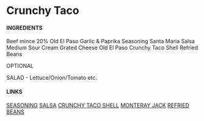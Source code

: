 # Crunchy Taco

#### INGREDIENTS

Beef mince 20%
Old El Paso Garlic & Paprika Seasoning
Santa Maria Salsa Medium
Sour Cream
Grated Cheese
Old El Paso Crunchy Taco Shell
Refried Beans

OPTIONAL

SALAD - Lettuce/Onion/Tomato etc.

#### LINKS

[SEASONING](https://www.ocado.com/products/old-el-paso-garlic-paprika-taco-seasoning-mix-380863011)
[SALSA](https://www.ocado.com/products/santa-maria-chunky-medium-salsa-516082011)
[CRUNCHY TACO SHELL](https://www.ocado.com/products/old-el-paso-crunchy-taco-shells-49011011)
[MONTERAY JACK](https://www.ocado.com/products/monterey-jack-1840-grated-47747011)
[REFRIED BEANS](https://www.ocado.com/products/old-el-paso-refried-beans-380862011)